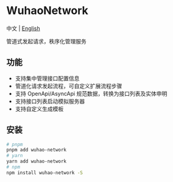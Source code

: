 # WuhaoNetwork

中文 | [English](README.md)

管道式发起请求，秩序化管理服务

## 功能

- 支持集中管理接口配置信息
- 管道化请求发起流程，可自定义扩展流程步骤
- 支持 OpenApi/AsyncApi 规范数据，转换为接口列表及实体申明
- 支持接口列表启动模拟服务器
- 支持自定义生成模板

## 安装

```sh
# pnpm
pnpm add wuhao-network
# yarn
yarn add wuhao-network
# npm
npm install wuhao-network -S
```
